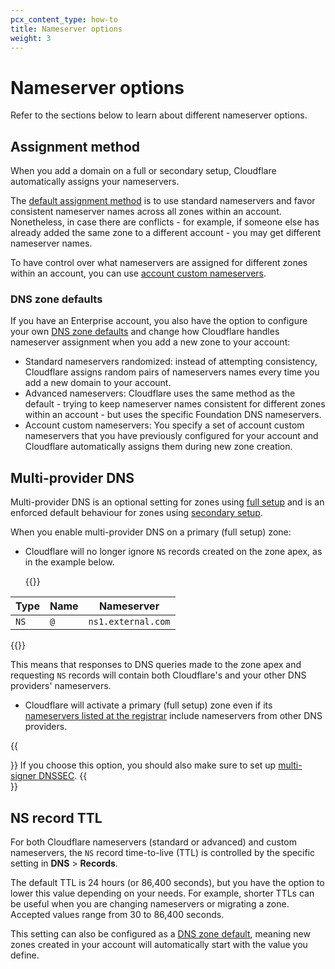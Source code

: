 ```yaml
---
pcx_content_type: how-to
title: Nameserver options
weight: 3
---
```


# Nameserver options

Refer to the sections below to learn about different nameserver options.

## Assignment method

When you add a domain on a full or secondary setup, Cloudflare automatically assigns your nameservers.

The [default assignment method](/dns/zone-setups/reference/nameserver-assignment/) is to use standard nameservers and favor consistent nameserver names across all zones within an account. Nonetheless, in case there are conflicts - for example, if someone else has already added the same zone to a different account - you may get different nameserver names.

To have control over what nameservers are assigned for different zones within an account, you can use [account custom nameservers](/dns/nameservers/custom-nameservers/account-custom-nameservers/).

### DNS zone defaults

If you have an Enterprise account, you also have the option to configure your own [DNS zone defaults](/dns/additional-options/dns-zone-defaults/) and change how Cloudflare handles nameserver assignment when you add a new zone to your account:

- Standard nameservers randomized: instead of attempting consistency, Cloudflare assigns random pairs of nameservers names every time you add a new domain to your account.
- Advanced nameservers: Cloudflare uses the same method as the default - trying to keep nameserver names consistent for different zones within an account - but uses the specific Foundation DNS nameservers.
- Account custom nameservers: You specify a set of account custom nameservers that you have previously configured for your account and Cloudflare automatically assigns them during new zone creation.

## Multi-provider DNS

Multi-provider DNS is an optional setting for zones using [full setup](/dns/zone-setups/full-setup/) and is an enforced default behaviour for zones using [secondary setup](/dns/zone-setups/zone-transfers/cloudflare-as-secondary/).

When you enable multi-provider DNS on a primary (full setup) zone:
- Cloudflare will no longer ignore `NS` records created on the zone apex, as in the example below.

  {{<example>}}

| Type | Name  | Nameserver |
| ---- | ----- | ------------ |
| `NS`    | `@` | `ns1.external.com`  |

{{</example>}}

  This means that responses to DNS queries made to the zone apex and requesting `NS` records will contain both Cloudflare's and your other DNS providers' nameservers.
- Cloudflare will activate a primary (full setup) zone even if its [nameservers listed at the registrar](/dns/nameservers/update-nameservers/) include nameservers from other DNS providers.

{{<Aside type="warning">}}
If you choose this option, you should also make sure to set up [multi-signer DNSSEC](/dns/dnssec/multi-signer-dnssec/).
{{</Aside>}}

## NS record TTL

For both Cloudflare nameservers (standard or advanced) and custom nameservers, the `NS` record time-to-live (TTL) is controlled by the specific setting in **DNS** > **Records**.

The default TTL is 24 hours (or 86,400 seconds), but you have the option to lower this value depending on your needs. For example, shorter TTLs can be useful when you are changing nameservers or migrating a zone. Accepted values range from 30 to 86,400 seconds.

This setting can also be configured as a [DNS zone default](/dns/additional-options/dns-zone-defaults/), meaning new zones created in your account will automatically start with the value you define.